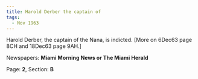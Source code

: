 ```yaml
---  
title: Harold Derber the captain of  
tags:  
  - Nov 1963  
---  
```

  
Harold Derber, the captain of the Nana, is indicted. [More on 6Dec63 page 8CH and 18Dec63 page 9AH.]  
  
Newspapers: **Miami Morning News or The Miami Herald**  
  
Page: **2**, Section: **B** 
